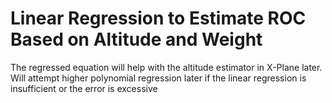 # Linear Regression to Estimate ROC Based on Altitude and Weight
The regressed equation will help with the altitude estimator in X-Plane later.\
Will attempt higher polynomial regression later if the linear regression is insufficient or the error is excessive
